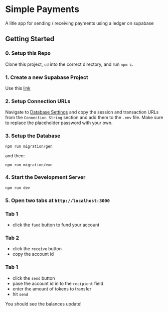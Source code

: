 # Simple Payments
A litle app for sending / receiving payments using a ledger on supabase

## Getting Started

### 0. Setup this Repo

Clone this project, `cd` into the correct directory, and run `npm i`.

### 1. Create a new Supabase Project

Use this [link](https://supabase.com/dashboard/new?plan=free&kind=PERSONAL&size=1&spend_cap=true)

### 2. Setup Connection URLs

Navigate to [Database Settings](https://supabase.com/dashboard/project/_/settings/database) and copy the session and transaction URLs from the `Connection String` section and add them to the `.env` file. Make sure to replace the placeholder password with your own.

### 3. Setup the Database

`npm run migration/gen`

and then:

`npm run migration/exe`

### 4. Start the Development Server

`npm run dev`

### 5. Open two tabs at `http://localhost:3000`

### Tab 1
- click the `fund` button to fund your account

### Tab 2
- click the `receive` button
- copy the account id

### Tab 1
- click the `send` button
- pase the account id in to the `recipient` field
- enter the amount of tokens to transfer
- hit `send`

You should see the balances update!